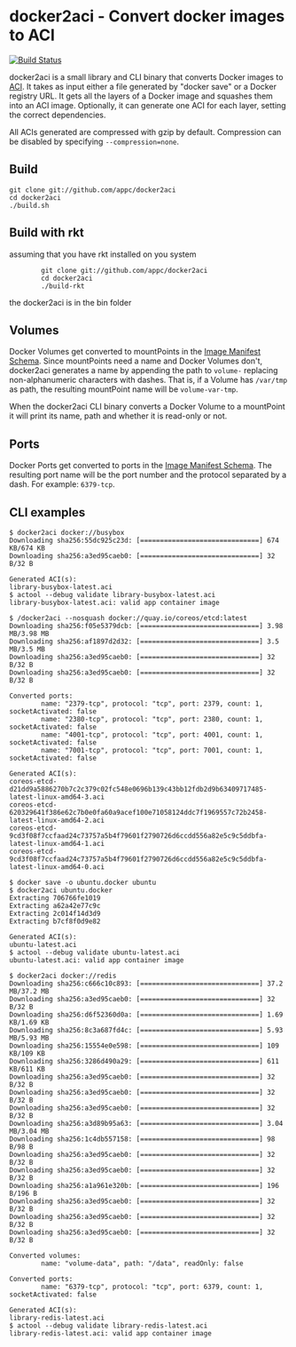 # docker2aci - Convert docker images to ACI

[![Build Status](https://semaphoreci.com/api/v1/projects/4472761c-2b88-41f2-b2de-bf0447a8a290/610597/badge.svg)](https://semaphoreci.com/appc/docker2aci)

docker2aci is a small library and CLI binary that converts Docker images to
[ACI][aci]. It takes as input either a file generated by "docker save" or a
Docker registry URL. It gets all the layers of a Docker image and squashes them
into an ACI image. Optionally, it can generate one ACI for each layer, setting
the correct dependencies.

All ACIs generated are compressed with gzip by default. Compression can be
disabled by specifying `--compression=none`.


## Build

	git clone git://github.com/appc/docker2aci
	cd docker2aci
	./build.sh

## Build with rkt

assuming that you have rkt installed on you system

```
        git clone git://github.com/appc/docker2aci
        cd docker2aci
        ./build-rkt
```

the docker2aci is in the bin folder

## Volumes

Docker Volumes get converted to mountPoints in the [Image Manifest
Schema][imageschema]. Since mountPoints need a name and Docker Volumes don't,
docker2aci generates a name by appending the path to `volume-` replacing
non-alphanumeric characters with dashes. That is, if a Volume has `/var/tmp`
as path, the resulting mountPoint name will be `volume-var-tmp`.

When the docker2aci CLI binary converts a Docker Volume to a mountPoint it will
print its name, path and whether it is read-only or not.

## Ports

Docker Ports get converted to ports in the [Image Manifest
Schema][imageschema]. The resulting port name will be the port number and the
protocol separated by a dash. For example: `6379-tcp`.

## CLI examples

```
$ docker2aci docker://busybox
Downloading sha256:55dc925c23d: [==============================] 674 KB/674 KB
Downloading sha256:a3ed95caeb0: [==============================] 32 B/32 B

Generated ACI(s):
library-busybox-latest.aci
$ actool --debug validate library-busybox-latest.aci
library-busybox-latest.aci: valid app container image
```

```
$ /docker2aci --nosquash docker://quay.io/coreos/etcd:latest
Downloading sha256:f05e5379dcb: [==============================] 3.98 MB/3.98 MB
Downloading sha256:af1897d2d32: [==============================] 3.5 MB/3.5 MB
Downloading sha256:a3ed95caeb0: [==============================] 32 B/32 B
Downloading sha256:a3ed95caeb0: [==============================] 32 B/32 B

Converted ports:
        name: "2379-tcp", protocol: "tcp", port: 2379, count: 1, socketActivated: false
        name: "2380-tcp", protocol: "tcp", port: 2380, count: 1, socketActivated: false
        name: "4001-tcp", protocol: "tcp", port: 4001, count: 1, socketActivated: false
        name: "7001-tcp", protocol: "tcp", port: 7001, count: 1, socketActivated: false

Generated ACI(s):
coreos-etcd-d21dd9a5886270b7c2c379c02fc548e0696b139c43bb12fdb2d9b63409717485-latest-linux-amd64-3.aci
coreos-etcd-620329641f386e62c7b0e0fa60a9acef100e71058124ddc7f1969557c72b2458-latest-linux-amd64-2.aci
coreos-etcd-9cd3f08f7ccfaad24c73757a5b4f79601f2790726d6ccdd556a82e5c9c5ddbfa-latest-linux-amd64-1.aci
coreos-etcd-9cd3f08f7ccfaad24c73757a5b4f79601f2790726d6ccdd556a82e5c9c5ddbfa-latest-linux-amd64-0.aci
```

```
$ docker save -o ubuntu.docker ubuntu
$ docker2aci ubuntu.docker
Extracting 706766fe1019
Extracting a62a42e77c9c
Extracting 2c014f14d3d9
Extracting b7cf8f0d9e82

Generated ACI(s):
ubuntu-latest.aci
$ actool --debug validate ubuntu-latest.aci
ubuntu-latest.aci: valid app container image
```

```
$ docker2aci docker://redis
Downloading sha256:c666c10c893: [==============================] 37.2 MB/37.2 MB
Downloading sha256:a3ed95caeb0: [==============================] 32 B/32 B
Downloading sha256:d6f52360d0a: [==============================] 1.69 KB/1.69 KB
Downloading sha256:8c3a687fd4c: [==============================] 5.93 MB/5.93 MB
Downloading sha256:15554e0e598: [==============================] 109 KB/109 KB 
Downloading sha256:3286d490a29: [==============================] 611 KB/611 KB 
Downloading sha256:a3ed95caeb0: [==============================] 32 B/32 B
Downloading sha256:a3ed95caeb0: [==============================] 32 B/32 B
Downloading sha256:a3ed95caeb0: [==============================] 32 B/32 B
Downloading sha256:a3d89b95a63: [==============================] 3.04 MB/3.04 MB
Downloading sha256:1c4db557158: [==============================] 98 B/98 B
Downloading sha256:a3ed95caeb0: [==============================] 32 B/32 B
Downloading sha256:a3ed95caeb0: [==============================] 32 B/32 B
Downloading sha256:a1a961e320b: [==============================] 196 B/196 B
Downloading sha256:a3ed95caeb0: [==============================] 32 B/32 B
Downloading sha256:a3ed95caeb0: [==============================] 32 B/32 B
Downloading sha256:a3ed95caeb0: [==============================] 32 B/32 B

Converted volumes:
        name: "volume-data", path: "/data", readOnly: false

Converted ports:
        name: "6379-tcp", protocol: "tcp", port: 6379, count: 1, socketActivated: false

Generated ACI(s):
library-redis-latest.aci
$ actool --debug validate library-redis-latest.aci
library-redis-latest.aci: valid app container image
```

[aci]: https://github.com/appc/spec/blob/master/SPEC.md#app-container-image
[imageschema]: https://github.com/appc/spec/blob/master/spec/aci.md#image-manifest-schema
